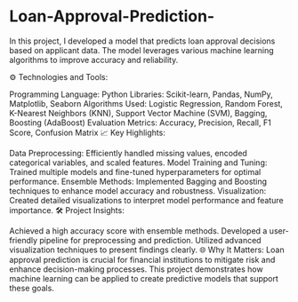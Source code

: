 # Loan-Approval-Prediction-
In this project, I developed a model that predicts loan approval decisions based on applicant data. The model leverages various machine learning algorithms to improve accuracy and reliability.

⚙️ Technologies and Tools:

Programming Language: Python
Libraries: Scikit-learn, Pandas, NumPy, Matplotlib, Seaborn
Algorithms Used: Logistic Regression, Random Forest, K-Nearest Neighbors (KNN), Support Vector Machine (SVM), Bagging, Boosting (AdaBoost)
Evaluation Metrics: Accuracy, Precision, Recall, F1 Score, Confusion Matrix
📈 Key Highlights:

Data Preprocessing: Efficiently handled missing values, encoded categorical variables, and scaled features.
Model Training and Tuning: Trained multiple models and fine-tuned hyperparameters for optimal performance.
Ensemble Methods: Implemented Bagging and Boosting techniques to enhance model accuracy and robustness.
Visualization: Created detailed visualizations to interpret model performance and feature importance.
🛠 Project Insights:

Achieved a high accuracy score with ensemble methods.
Developed a user-friendly pipeline for preprocessing and prediction.
Utilized advanced visualization techniques to present findings clearly.
🌐 Why It Matters:
Loan approval prediction is crucial for financial institutions to mitigate risk and enhance decision-making processes. This project demonstrates how machine learning can be applied to create predictive models that support these goals.
